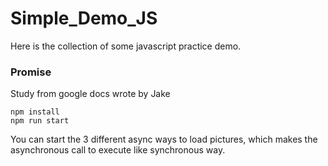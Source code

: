 # Simple_Demo_JS

Here is the collection of some javascript practice demo.

### Promise
Study from google docs wrote by Jake

```
npm install
npm run start
```

You can start the 3 different async ways to load pictures,
which makes the asynchronous call to execute like synchronous way.

